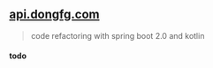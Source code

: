 [api.dongfg.com](https://api.dongfg.com)
----------
> code refactoring with spring boot 2.0 and kotlin

#### todo